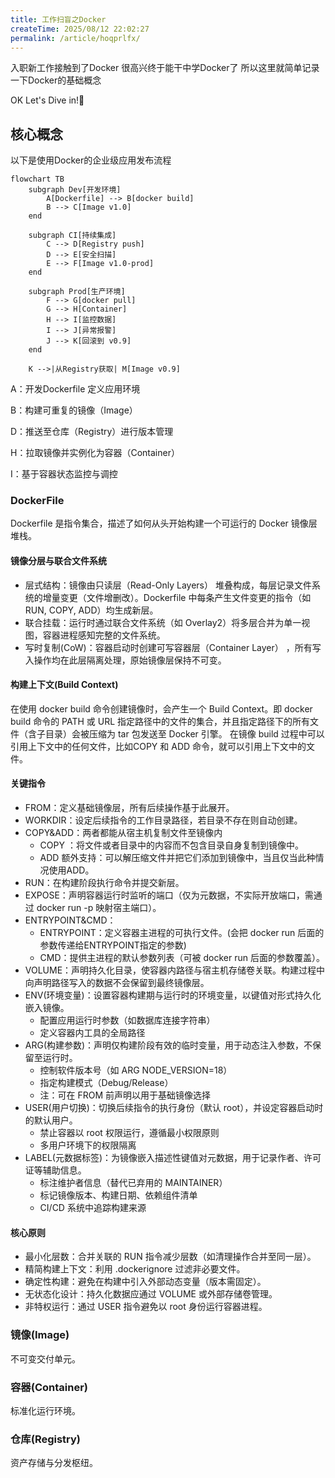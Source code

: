 ```yaml
---
title: 工作扫盲之Docker
createTime: 2025/08/12 22:02:27
permalink: /article/hoqprlfx/
---
```



入职新工作接触到了Docker 很高兴终于能干中学Docker了 所以这里就简单记录一下Docker的基础概念

OK Let's Dive in!🤿

## 核心概念

以下是使用Docker的企业级应用发布流程

```mermaid
flowchart TB
    subgraph Dev[开发环境]
        A[Dockerfile] --> B[docker build]
        B --> C[Image v1.0]
    end

    subgraph CI[持续集成]
        C --> D[Registry push]
        D --> E[安全扫描]
        E --> F[Image v1.0-prod]
    end

    subgraph Prod[生产环境]
        F --> G[docker pull]
        G --> H[Container]
        H --> I[监控数据]
        I --> J[异常报警]
        J --> K[回滚到 v0.9]
    end

    K -->|从Registry获取| M[Image v0.9]
```

A：开发Dockerfile 定义应用环境

B：构建可重复的镜像（Image）

D：推送至仓库（Registry）进行版本管理

H：拉取镜像并实例化为容器（Container）

I：基于容器状态监控与调控

### DockerFile

Dockerfile 是指令集合，描述了如何从头开始构建一个可运行的 Docker 镜像层堆栈。

#### 镜像分层与联合文件系统

- 层式结构：镜像由只读层（Read-Only Layers） 堆叠构成，每层记录文件系统的增量变更（文件增删改）。Dockerfile 中每条产生文件变更的指令（如
  RUN, COPY, ADD）均生成新层。
- 联合挂载：运行时通过联合文件系统（如 Overlay2）将多层合并为单一视图，容器进程感知完整的文件系统。
- 写时复制(CoW)：容器启动时创建可写容器层（Container Layer） ，所有写入操作均在此层隔离处理，原始镜像层保持不可变。

#### 构建上下文(Build Context)

在使用 docker build 命令创建镜像时，会产生一个 Build Context。即 docker build
命令的 PATH 或 URL 指定路径中的文件的集合，并且指定路径下的所有文件（含子目录）会被压缩为 tar 包发送至 Docker 引擎。
在镜像 build 过程中可以引用上下文中的任何文件，比如COPY 和 ADD 命令，就可以引用上下文中的文件。

#### 关键指令

- FROM：定义基础镜像层，所有后续操作基于此展开。
- WORKDIR：设定后续指令的工作目录路径，若目录不存在则自动创建。
- COPY&ADD：两者都能从宿主机复制文件至镜像内
    - COPY <src> <dest> ：将文件或者目录中的内容而不包含目录自身复制到镜像中。
    - ADD 额外支持：可以解压缩文件并把它们添加到镜像中，当且仅当此种情况使用ADD。
- RUN：在构建阶段执行命令并提交新层。
- EXPOSE：声明容器运行时监听的端口（仅为元数据，不实际开放端口，需通过 docker run -p 映射宿主端口）。
- ENTRYPOINT&CMD：
    - ENTRYPOINT：定义容器主进程的可执行文件。(会把 docker run 后面的参数传递给ENTRYPOINT指定的参数)
    - CMD：提供主进程的默认参数列表（可被 docker run 后面的参数覆盖）。
- VOLUME：声明持久化目录，使容器内路径与宿主机存储卷关联。构建过程中向声明路径写入的数据不会保留到最终镜像层。
- ENV(环境变量)：设置容器构建期与运行时的环境变量，以键值对形式持久化嵌入镜像。
    - 配置应用运行时参数（如数据库连接字符串）
    - 定义容器内工具的全局路径
- ARG(构建参数)：声明仅构建阶段有效的临时变量，用于动态注入参数，不保留至运行时。
    - 控制软件版本号（如 ARG NODE_VERSION=18）
    - 指定构建模式（Debug/Release）
    - 注：可在 FROM 前声明以用于基础镜像选择
- USER(用户切换)：切换后续指令的执行身份（默认 root），并设定容器启动时的默认用户。
    - 禁止容器以 root 权限运行，遵循最小权限原则
    - 多用户环境下的权限隔离
- LABEL(元数据标签)：为镜像嵌入描述性键值对元数据，用于记录作者、许可证等辅助信息。
    - 标注维护者信息（替代已弃用的 MAINTAINER）
    - 标记镜像版本、构建日期、依赖组件清单
    - CI/CD 系统中追踪构建来源

#### 核心原则

- 最小化层数：合并关联的 RUN 指令减少层数（如清理操作合并至同一层）。
- 精简构建上下文：利用 .dockerignore 过滤非必要文件。
- 确定性构建：避免在构建中引入外部动态变量（版本需固定）。
- 无状态化设计：持久化数据应通过 VOLUME 或外部存储卷管理。
- 非特权运行：通过 USER 指令避免以 root 身份运行容器进程。

### 镜像(Image)

不可变交付单元。

### 容器(Container)

标准化运行环境。

### 仓库(Registry)

资产存储与分发枢纽。